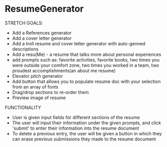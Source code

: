 # ResumeGenerator

STRETCH GOALS:
- Add a References generator
- Add a cover letter generator
- Add a troll resume and cover letter generator with auto-genned descriptions
- Add a resu(Me) - a resume that talks more about personal experiences
- add prompts such as: favorite activities, favorite books, two times you were outside your comfort zone, two times you worked in a team, two proudest accomplishments(an about me resume)
- Elevator pitch generator
- Add button that allows you to populate resume doc with your selection from an array of fonts
- Drag/drop sections to re-order them
- Preview image of resume

FUNCTIONALITY
- User is given input fields for different sections of the resume
- The user will input their information under the given prompts, and click 'submit' to enter their information into the resume document
- To delete a previous entry, the user will be given a button in which they can erase previous submissions they made to the resume document
